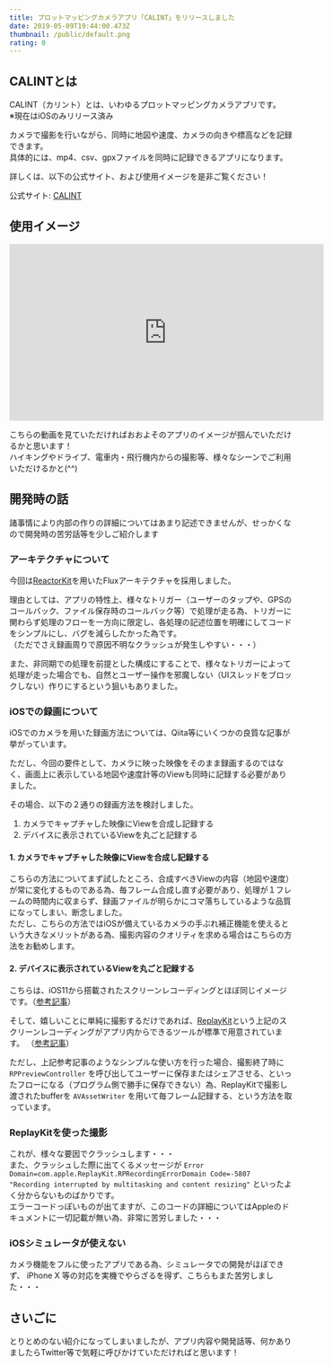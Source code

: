 ```yaml
---
title: プロットマッピングカメラアプリ「CALINT」をリリースしました
date: 2019-05-09T19:44:00.473Z
thumbnail: /public/default.png
rating: 0
---
```

## CALINTとは

CALINT（カリント）とは、いわゆるプロットマッピングカメラアプリです。  
※現在はiOSのみリリース済み  

カメラで撮影を行いながら、同時に地図や速度、カメラの向きや標高などを記録できます。  
具体的には、mp4、csv、gpxファイルを同時に記録できるアプリになります。  

詳しくは、以下の公式サイト、および使用イメージを是非ご覧ください！  

公式サイト: [CALINT](https://moegi.jp/calint/)

## 使用イメージ

<iframe width="560" height="315" src="https://www.youtube.com/embed/jFGsV8vfEAc" frameborder="0" allow="accelerometer; autoplay; encrypted-media; gyroscope; picture-in-picture" allowfullscreen></iframe>

こちらの動画を見ていただければおおよそのアプリのイメージが掴んでいただけるかと思います！  
ハイキングやドライブ、電車内・飛行機内からの撮影等、様々なシーンでご利用いただけるかと(^^)

## 開発時の話

諸事情により内部の作りの詳細についてはあまり記述できませんが、せっかくなので開発時の苦労話等を少しご紹介します

### アーキテクチャについて

今回は[ReactorKit](https://github.com/ReactorKit/ReactorKit)を用いたFluxアーキテクチャを採用しました。  

理由としては、アプリの特性上、様々なトリガー（ユーザーのタップや、GPSのコールバック、ファイル保存時のコールバック等）で処理が走る為、トリガーに関わらず処理のフローを一方向に限定し、各処理の記述位置を明確にしてコードをシンプルにし、バグを減らしたかった為です。  
（ただでさえ録画周りで原因不明なクラッシュが発生しやすい・・・）

また、非同期での処理を前提とした構成にすることで、様々なトリガーによって処理が走った場合でも、自然とユーザー操作を邪魔しない（UIスレッドをブロックしない）作りにするという狙いもありました。

### iOSでの録画について

iOSでのカメラを用いた録画方法については、Qiita等にいくつかの良質な記事が挙がっています。  

ただし、今回の要件として、カメラに映った映像をそのまま録画するのではなく、画面上に表示している地図や速度計等のViewも同時に記録する必要がありました。

その場合、以下の２通りの録画方法を検討しました。

1. カメラでキャプチャした映像にViewを合成し記録する
1. デバイスに表示されているViewを丸ごと記録する

#### 1. カメラでキャプチャした映像にViewを合成し記録する

こちらの方法についてまず試したところ、合成すべきViewの内容（地図や速度）が常に変化するものである為、毎フレーム合成し直す必要があり、処理が１フレームの時間内に収まらず、録画ファイルが明らかにコマ落ちしているような品質になってしまい、断念しました。  
ただし、こちらの方法ではiOSが備えているカメラの手ぶれ補正機能を使えるという大きなメリットがある為、撮影内容のクオリティを求める場合はこちらの方法をお勧めします。

#### 2. デバイスに表示されているViewを丸ごと記録する

こちらは、iOS11から搭載されたスクリーンレコーディングとほぼ同じイメージです。（[参考記事](https://gori.me/ios/ios11/96712)）

そして、嬉しいことに単純に撮影するだけであれば、[ReplayKit](https://developer.apple.com/documentation/replaykit)という上記のスクリーンレコーディングがアプリ内からできるツールが標準で用意されています。 （[参考記事](https://qiita.com/akira108/items/babf68a3e7b37f3ca379)）

ただし、上記参考記事のようなシンプルな使い方を行った場合、撮影終了時に `RPPreviewController` を呼び出してユーザーに保存またはシェアさせる、といったフローになる（プログラム側で勝手に保存できない）為、ReplayKitで撮影し渡されたbufferを `AVAssetWriter` を用いて毎フレーム記録する、という方法を取っています。

### ReplayKitを使った撮影

これが、様々な要因でクラッシュします・・・  
また、クラッシュした際に出てくるメッセージが `Error Domain=com.apple.ReplayKit.RPRecordingErrorDomain Code=-5807 "Recording interrupted by multitasking and content resizing"` といったよく分からないものばかりです。  
エラーコードっぽいものが出てますが、このコードの詳細についてはAppleのドキュメントに一切記載が無い為、非常に苦労しました・・・

### iOSシミュレータが使えない

カメラ機能をフルに使ったアプリである為、シミュレータでの開発がほぼできず、 iPhone X 等の対応を実機でやらざるを得ず、こちらもまた苦労しました・・・


## さいごに

とりとめのない紹介になってしまいましたが、アプリ内容や開発話等、何かありましたらTwitter等で気軽に呼びかけていただければと思います！
